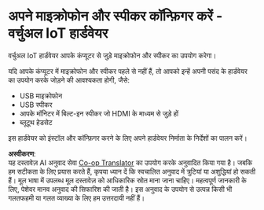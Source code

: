 <!--
CO_OP_TRANSLATOR_METADATA:
{
  "original_hash": "7a65ee743f916276a2848b8a9491feb7",
  "translation_date": "2025-08-25T17:58:52+00:00",
  "source_file": "6-consumer/lessons/1-speech-recognition/virtual-device-microphone.md",
  "language_code": "hi"
}
-->
# अपने माइक्रोफोन और स्पीकर कॉन्फ़िगर करें - वर्चुअल IoT हार्डवेयर

वर्चुअल IoT हार्डवेयर आपके कंप्यूटर से जुड़े माइक्रोफोन और स्पीकर का उपयोग करेगा।

यदि आपके कंप्यूटर में माइक्रोफोन और स्पीकर पहले से नहीं हैं, तो आपको इन्हें अपनी पसंद के हार्डवेयर का उपयोग करके जोड़ने की आवश्यकता होगी, जैसे:

* USB माइक्रोफोन  
* USB स्पीकर  
* आपके मॉनिटर में बिल्ट-इन स्पीकर जो HDMI के माध्यम से जुड़े हों  
* ब्लूटूथ हेडसेट  

इस हार्डवेयर को इंस्टॉल और कॉन्फ़िगर करने के लिए अपने हार्डवेयर निर्माता के निर्देशों का पालन करें।  

**अस्वीकरण**:  
यह दस्तावेज़ AI अनुवाद सेवा [Co-op Translator](https://github.com/Azure/co-op-translator) का उपयोग करके अनुवादित किया गया है। जबकि हम सटीकता के लिए प्रयास करते हैं, कृपया ध्यान दें कि स्वचालित अनुवाद में त्रुटियां या अशुद्धियां हो सकती हैं। मूल भाषा में उपलब्ध मूल दस्तावेज़ को आधिकारिक स्रोत माना जाना चाहिए। महत्वपूर्ण जानकारी के लिए, पेशेवर मानव अनुवाद की सिफारिश की जाती है। इस अनुवाद के उपयोग से उत्पन्न किसी भी गलतफहमी या गलत व्याख्या के लिए हम उत्तरदायी नहीं हैं।